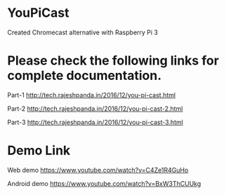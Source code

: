# YouPiCast
Created Chromecast alternative with Raspberry Pi 3

# Please check the following links for complete documentation.

Part-1
http://tech.rajeshpanda.in/2016/12/you-pi-cast.html

Part-2
http://tech.rajeshpanda.in/2016/12/you-pi-cast-2.html

Part-3
http://tech.rajeshpanda.in/2016/12/you-pi-cast-3.html

# Demo Link

Web demo
https://www.youtube.com/watch?v=C4Ze1R4GuHo

Android demo
https://www.youtube.com/watch?v=BxW3ThCUUkg
